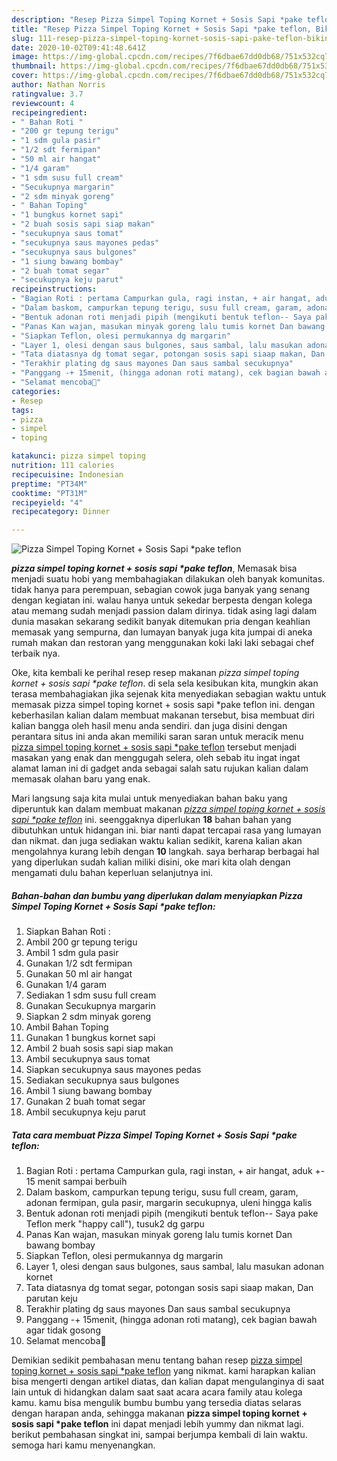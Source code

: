 ```yaml
---
description: "Resep Pizza Simpel Toping Kornet + Sosis Sapi *pake teflon, Bikin Ngiler"
title: "Resep Pizza Simpel Toping Kornet + Sosis Sapi *pake teflon, Bikin Ngiler"
slug: 111-resep-pizza-simpel-toping-kornet-sosis-sapi-pake-teflon-bikin-ngiler
date: 2020-10-02T09:41:48.641Z
image: https://img-global.cpcdn.com/recipes/7f6dbae67dd0db68/751x532cq70/pizza-simpel-toping-kornet-sosis-sapi-pake-teflon-foto-resep-utama.jpg
thumbnail: https://img-global.cpcdn.com/recipes/7f6dbae67dd0db68/751x532cq70/pizza-simpel-toping-kornet-sosis-sapi-pake-teflon-foto-resep-utama.jpg
cover: https://img-global.cpcdn.com/recipes/7f6dbae67dd0db68/751x532cq70/pizza-simpel-toping-kornet-sosis-sapi-pake-teflon-foto-resep-utama.jpg
author: Nathan Norris
ratingvalue: 3.7
reviewcount: 4
recipeingredient:
- " Bahan Roti "
- "200 gr tepung terigu"
- "1 sdm gula pasir"
- "1/2 sdt fermipan"
- "50 ml air hangat"
- "1/4 garam"
- "1 sdm susu full cream"
- "Secukupnya margarin"
- "2 sdm minyak goreng"
- " Bahan Toping"
- "1 bungkus kornet sapi"
- "2 buah sosis sapi siap makan"
- "secukupnya saus tomat"
- "secukupnya saus mayones pedas"
- "secukupnya saus bulgones"
- "1 siung bawang bombay"
- "2 buah tomat segar"
- "secukupnya keju parut"
recipeinstructions:
- "Bagian Roti : pertama Campurkan gula, ragi instan, + air hangat, aduk +- 15 menit sampai berbuih"
- "Dalam baskom, campurkan tepung terigu, susu full cream, garam, adonan fermipan, gula pasir, margarin secukupnya, uleni hingga kalis"
- "Bentuk adonan roti menjadi pipih (mengikuti bentuk teflon-- Saya pake Teflon merk &#34;happy call&#34;), tusuk2 dg garpu"
- "Panas Kan wajan, masukan minyak goreng lalu tumis kornet Dan bawang bombay"
- "Siapkan Teflon, olesi permukannya dg margarin"
- "Layer 1, olesi dengan saus bulgones, saus sambal, lalu masukan adonan kornet"
- "Tata diatasnya dg tomat segar, potongan sosis sapi siaap makan, Dan parutan keju"
- "Terakhir plating dg saus mayones Dan saus sambal secukupnya"
- "Panggang -+ 15menit, (hingga adonan roti matang), cek bagian bawah agar tidak gosong"
- "Selamat mencoba🙏"
categories:
- Resep
tags:
- pizza
- simpel
- toping

katakunci: pizza simpel toping 
nutrition: 111 calories
recipecuisine: Indonesian
preptime: "PT34M"
cooktime: "PT31M"
recipeyield: "4"
recipecategory: Dinner

---
```



![Pizza Simpel Toping Kornet + Sosis Sapi *pake teflon](https://img-global.cpcdn.com/recipes/7f6dbae67dd0db68/751x532cq70/pizza-simpel-toping-kornet-sosis-sapi-pake-teflon-foto-resep-utama.jpg)

<b><i>pizza simpel toping kornet + sosis sapi *pake teflon</i></b>, Memasak bisa menjadi suatu hobi yang membahagiakan dilakukan oleh banyak komunitas. tidak hanya para perempuan, sebagian cowok juga banyak yang senang dengan kegiatan ini. walau hanya untuk sekedar berpesta dengan kolega atau memang sudah menjadi passion dalam dirinya. tidak asing lagi dalam dunia masakan sekarang sedikit banyak ditemukan pria dengan keahlian memasak yang sempurna, dan lumayan banyak juga kita jumpai di aneka rumah makan dan restoran yang menggunakan koki laki laki sebagai chef terbaik nya.



Oke, kita kembali ke perihal resep resep makanan <i>pizza simpel toping kornet + sosis sapi *pake teflon</i>. di sela sela kesibukan kita, mungkin akan terasa membahagiakan jika sejenak kita menyediakan sebagian waktu untuk memasak pizza simpel toping kornet + sosis sapi *pake teflon ini. dengan keberhasilan kalian dalam membuat makanan tersebut, bisa membuat diri kalian bangga oleh hasil menu anda sendiri. dan juga disini dengan perantara situs ini anda akan memiliki saran saran untuk meracik menu <u>pizza simpel toping kornet + sosis sapi *pake teflon</u> tersebut menjadi masakan yang enak dan menggugah selera, oleh sebab itu ingat ingat alamat laman ini di gadget anda sebagai salah satu rujukan kalian dalam memasak olahan baru yang enak.


Mari langsung saja kita mulai untuk menyediakan bahan baku yang diperuntuk kan dalam membuat makanan <u><i>pizza simpel toping kornet + sosis sapi *pake teflon</i></u> ini. seenggaknya diperlukan <b>18</b> bahan bahan yang dibutuhkan untuk hidangan ini. biar nanti dapat tercapai rasa yang lumayan dan nikmat. dan juga sediakan waktu kalian sedikit, karena kalian akan mengolahnya kurang lebih dengan <b>10</b> langkah. saya berharap berbagai hal yang diperlukan sudah kalian miliki disini, oke mari kita olah dengan mengamati dulu bahan keperluan selanjutnya ini.

<!--inarticleads1-->

##### Bahan-bahan dan bumbu yang diperlukan dalam menyiapkan Pizza Simpel Toping Kornet + Sosis Sapi *pake teflon:

1. Siapkan  Bahan Roti :
1. Ambil 200 gr tepung terigu
1. Ambil 1 sdm gula pasir
1. Gunakan 1/2 sdt fermipan
1. Gunakan 50 ml air hangat
1. Gunakan 1/4 garam
1. Sediakan 1 sdm susu full cream
1. Gunakan Secukupnya margarin
1. Siapkan 2 sdm minyak goreng
1. Ambil  Bahan Toping
1. Gunakan 1 bungkus kornet sapi
1. Ambil 2 buah sosis sapi siap makan
1. Ambil secukupnya saus tomat
1. Siapkan secukupnya saus mayones pedas
1. Sediakan secukupnya saus bulgones
1. Ambil 1 siung bawang bombay
1. Gunakan 2 buah tomat segar
1. Ambil secukupnya keju parut




<!--inarticleads2-->

##### Tata cara membuat Pizza Simpel Toping Kornet + Sosis Sapi *pake teflon:

1. Bagian Roti : pertama Campurkan gula, ragi instan, + air hangat, aduk +- 15 menit sampai berbuih
1. Dalam baskom, campurkan tepung terigu, susu full cream, garam, adonan fermipan, gula pasir, margarin secukupnya, uleni hingga kalis
1. Bentuk adonan roti menjadi pipih (mengikuti bentuk teflon-- Saya pake Teflon merk &#34;happy call&#34;), tusuk2 dg garpu
1. Panas Kan wajan, masukan minyak goreng lalu tumis kornet Dan bawang bombay
1. Siapkan Teflon, olesi permukannya dg margarin
1. Layer 1, olesi dengan saus bulgones, saus sambal, lalu masukan adonan kornet
1. Tata diatasnya dg tomat segar, potongan sosis sapi siaap makan, Dan parutan keju
1. Terakhir plating dg saus mayones Dan saus sambal secukupnya
1. Panggang -+ 15menit, (hingga adonan roti matang), cek bagian bawah agar tidak gosong
1. Selamat mencoba🙏




Demikian sedikit pembahasan menu tentang bahan resep <u>pizza simpel toping kornet + sosis sapi *pake teflon</u> yang nikmat. kami harapkan kalian bisa mengerti dengan artikel diatas, dan kalian dapat mengulanginya di saat lain untuk di hidangkan dalam saat saat acara acara family atau kolega kamu. kamu bisa mengulik bumbu bumbu yang tersedia diatas selaras dengan harapan anda, sehingga makanan <b>pizza simpel toping kornet + sosis sapi *pake teflon</b> ini dapat menjadi lebih yummy dan nikmat lagi. berikut pembahasan singkat ini, sampai berjumpa kembali di lain waktu. semoga hari kamu menyenangkan.
